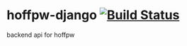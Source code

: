 # hoffpw-django [![Build Status](https://travis-ci.org/Hoffs-/hoffpw-django.svg?branch=master)](https://travis-ci.org/Hoffs-/hoffpw-django)


backend api for hoffpw
